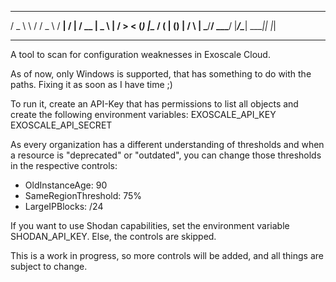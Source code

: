   ______   ______   ___   ____  _____ _ ___
 / _ \  \ /  / _ \ / __| / __| / __  |  _  \ 
|  __/ >    < (_) |\__ \/ (__ | (__) | / \  |
 \___/__/ \__\___/ |___/\____| \_____|_|  |_|
________________________________________________
A tool to scan for configuration weaknesses in Exoscale Cloud. 

As of now, only Windows is supported, that has something to do with the paths. Fixing it as soon as I have time ;)

To run it, create an API-Key that has permissions to list all objects and create the following environment variables: 
EXOSCALE_API_KEY
EXOSCALE_API_SECRET

As every organization has a different understanding of thresholds and when a resource is "deprecated" or "outdated", you can change those thresholds in the respective controls: 
 - OldInstanceAge: 90
 - SameRegionThreshold: 75%
 - LargeIPBlocks: /24

If you want to use Shodan capabilities, set the environment variable SHODAN_API_KEY. Else, the controls are skipped. 

This is a work in progress, so more controls will be added, and all things are subject to change. 
